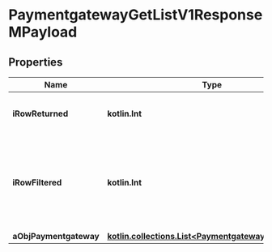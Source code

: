 
# PaymentgatewayGetListV1ResponseMPayload

## Properties
| Name | Type | Description | Notes |
| ------------ | ------------- | ------------- | ------------- |
| **iRowReturned** | **kotlin.Int** | The number of rows returned |  |
| **iRowFiltered** | **kotlin.Int** | The number of rows matching your filters (if any) or the total number of rows |  |
| **aObjPaymentgateway** | [**kotlin.collections.List&lt;PaymentgatewayListElement&gt;**](PaymentgatewayListElement.md) |  |  |



